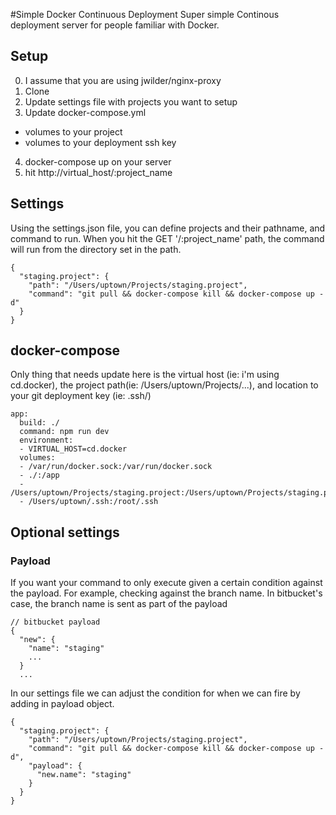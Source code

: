 #Simple Docker Continuous Deployment
Super simple Continous deployment server for people familiar with Docker.

## Setup
0. I assume that you are using jwilder/nginx-proxy
1. Clone
2. Update settings file with projects you want to setup
3. Update docker-compose.yml
 - volumes to your project
 - volumes to your deployment ssh key
4. docker-compose up on your server
5. hit http://virtual_host/:project_name

## Settings
Using the settings.json file, you can define projects and their pathname, and command to run. When you hit the GET '/:project_name' path, the command will run from the directory set in the path.

```
{
  "staging.project": {
    "path": "/Users/uptown/Projects/staging.project",
    "command": "git pull && docker-compose kill && docker-compose up -d"
  }
}

```

## docker-compose
Only thing that needs update here is the virtual host (ie: i'm using cd.docker), the project path(ie: /Users/uptown/Projects/...), and location to your git deployment key (ie: .ssh/)

```
app:
  build: ./
  command: npm run dev
  environment:
  - VIRTUAL_HOST=cd.docker
  volumes:
  - /var/run/docker.sock:/var/run/docker.sock
  - ./:/app
  - /Users/uptown/Projects/staging.project:/Users/uptown/Projects/staging.project
  - /Users/uptown/.ssh:/root/.ssh

```

## Optional settings

### Payload
If you want your command to only execute given a certain condition against the payload. For example, checking against the branch name. In bitbucket's case, the branch name is sent as part of the payload

```
// bitbucket payload
{
  "new": {
    "name": "staging"
    ...
  }
  ...
```

In our settings file we can adjust the condition for when we can fire by adding in payload object.
```
{
  "staging.project": {
    "path": "/Users/uptown/Projects/staging.project",
    "command": "git pull && docker-compose kill && docker-compose up -d",
    "payload": {
      "new.name": "staging"
    }
  }
}
```